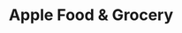 ---
title: "Apple Food & Grocery"
url: /binghamton/apple-food-and-grocery-chenango-street/
shop: convenience
---